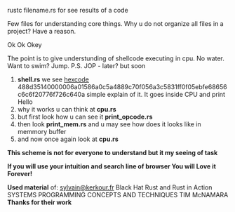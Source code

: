 rustc filename.rs for see results of a code

Few files for understanding core things. Why u do not organize all files in a project? Have a reason. 

Ok Ok Okey

The point is to give understunding of shellcode executing in cpu. No water. Want to swim? Jump. P.S. JOP - later? but soon

1) **shell.rs** we see [hexcode](https://simple.wikipedia.org/wiki/Hexadecimal#:~:text=numeral%20system%20with%2016%20as,numbers%20and%20six%20extra%20symbols) 488d35140000006a01586a0c5a4889c70f056a3c5831ff0f05ebfe68656c6c6f20776f726c640a simple explain of it. It goes inside CPU and print Hello
2) why it works u can think at **cpu.rs** 
3) but first look how u can see it **print_opcode.rs**
4) then look **print_mem.rs** and u may see how does it looks like in memmory buffer
5) and now once again look at **cpu.rs**

**This scheme is not for everyone to understand but it my seeing of task**

**If you will use your intuition and search line of browser You will Love it Forever!**

**Used material** of: sylvain@kerkour.fr Black Hat Rust and Rust in Action SYSTEMS PROGRAМMING CONCEPTS AND TECHNIQUES TIM McNAМARA
**Thanks for their work**
